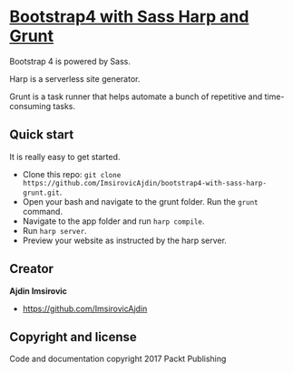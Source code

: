 # [Bootstrap4 with Sass Harp and Grunt](https://github.com/ImsirovicAjdin/bootstrap4-with-sass-harp-grunt)

Bootstrap 4 is powered by Sass.

Harp is a serverless site generator.

Grunt is a task runner that helps automate a bunch of repetitive and time-consuming tasks.


## Quick start

It is really easy to get started.

* Clone this repo: `git clone https://github.com/ImsirovicAjdin/bootstrap4-with-sass-harp-grunt.git`.
* Open your bash and navigate to the grunt folder. Run the `grunt` command.
* Navigate to the app folder and run `harp compile`.
* Run `harp server`.
* Preview your website as instructed by the harp server.


## Creator

**Ajdin Imsirovic**

* <https://github.com/ImsirovicAjdin>



## Copyright and license

Code and documentation copyright 2017 Packt Publishing
